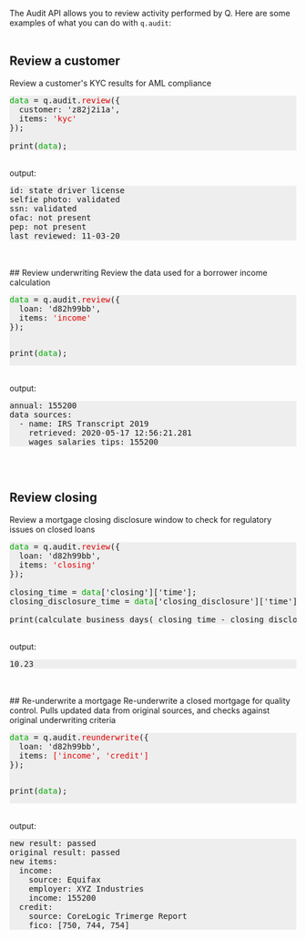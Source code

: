 The Audit API allows you to review activity performed by Q. Here are some examples of what you can do with `q.audit`:
<br><br>
## Review a customer
Review a customer's KYC results for AML compliance
<pre style="background-color: #EEEEEE;"  >
<span style="color:#00AA00">data</span> = q.audit.<span style="color:#DD0000">review</span>({
  customer: 'z82j2i1a',
  items: <span style="color:#DD0000">'kyc'</span>
});

print(<span style="color:#00AA00">data</span>);
</pre>
<br>
output:
<pre style="background-color: #EEEEEE;"  >
id: state driver license
selfie photo: validated
ssn: validated
ofac: not present
pep: not present
last reviewed: 11-03-20
</pre>
<br><br>
## Review underwriting
Review the data used for a borrower income calculation
<pre style="background-color: #EEEEEE;"  >
<span style="color:#00AA00">data</span> = q.audit.<span style="color:#DD0000">review</span>({
  loan: 'd82h99bb',
  items: <span style="color:#DD0000">'income'</span>
});

print(<span style="color:#00AA00">data</span>);
</pre>
<br>
output:
<pre style="background-color: #EEEEEE;"  >
annual: 155200
data sources:
  - name: IRS Transcript 2019
    retrieved: 2020-05-17 12:56:21.281
    wages salaries tips: 155200
</pre>
<br><br>
## Review closing
Review a mortgage closing disclosure window to check for regulatory issues on closed loans
<pre style="background-color: #EEEEEE;"  >
<span style="color:#00AA00">data</span> = q.audit.<span style="color:#DD0000">review</span>({
  loan: 'd82h99bb',
  items: <span style="color:#DD0000">'closing'</span>
});

closing_time = <span style="color:#00AA00">data</span>['closing']['time'];
closing_disclosure_time = <span style="color:#00AA00">data</span>['closing_disclosure']['time'];

print(calculate_business_days( closing_time - closing_disclosure_time ));
</pre>
<br>
output:
<pre style="background-color: #EEEEEE;"  >
10.23
</pre>
<br><br>
## Re-underwrite a mortgage
Re-underwrite a closed mortgage for quality control. Pulls updated data from original sources, and checks against original underwriting criteria
<pre style="background-color: #EEEEEE;"  >
<span style="color:#00AA00">data</span> = q.audit.<span style="color:#DD0000">reunderwrite</span>({
  loan: 'd82h99bb',
  items: <span style="color:#DD0000">['income', 'credit']</span>
});

print(<span style="color:#00AA00">data</span>);
</pre>
<br>
output:
<pre style="background-color: #EEEEEE;"  >
new result: passed
original result: passed
new items:
  income:
    source: Equifax
    employer: XYZ Industries
    income: 155200
  credit:
    source: CoreLogic Trimerge Report
    fico: [750, 744, 754]
</pre>